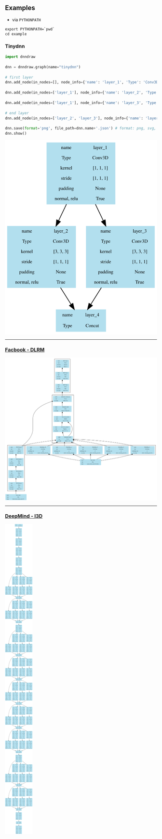 ## Examples


- via `PYTHONPATH`

```
export PYTHONPATH=`pwd`
cd example
```


### Tinydnn

```python
import dnndraw

dnn = dnndraw.graph(name="tinydnn")

# first layer
dnn.add_node(in_nodes=[], node_info={'name': 'layer_1', 'Type': 'Conv3D', 'kernel': [1, 1, 1], 'stride': [1, 1, 1], 'padding': 'none', 'normal, relu': 'True'})

dnn.add_node(in_nodes=['layer_1'], node_info={'name': 'layer_2', 'Type': 'Conv3D', 'kernel': [3, 3, 3], 'stride': [1, 1, 1], 'padding': 'none', 'normal, relu': 'True'})

dnn.add_node(in_nodes=['layer_1'], node_info={'name': 'layer_3', 'Type': 'Conv3D', 'kernel': [3, 3, 3], 'stride': [1, 1, 1], 'padding': 'none', 'normal, relu': 'True'})

# end layer
dnn.add_node(in_nodes=['layer_2', 'layer_3'], node_info={'name': 'layer_4', 'Type': 'Concat'})

dnn.save(format='png', file_path=dnn.name+'.json') # format: png, svg, pdf, ...
dnn.show()
```

![](https://raw.githubusercontent.com/AINoobs/repo_src/master/DnnDraw/tinydnn.gv.svg)

---

### [Facbook - DLRM](https://arxiv.org/abs/1906.00091)

![](https://raw.githubusercontent.com/AINoobs/repo_src/master/DnnDraw/DLRM.gv.svg)

---

### [DeepMind - I3D](https://arxiv.org/abs/1705.07750)

![](https://raw.githubusercontent.com/AINoobs/repo_src/master/DnnDraw/I3D_Topology.gv.svg)

